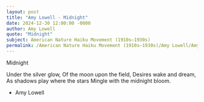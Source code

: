 ```yaml
---
layout: post
title: "Amy Lowell - Midnight"
date: 2024-12-30 12:00:00 -0000
author: Amy Lowell
quote: "Midnight"
subject: American Nature Haiku Movement (1910s–1930s)
permalink: /American Nature Haiku Movement (1910s–1930s)/Amy Lowell/Amy Lowell - Midnight
---
```


Midnight

Under the silver glow,
Of the moon upon the field,
Desires wake and dream,
As shadows play where the stars
Mingle with the midnight bloom.


- Amy Lowell
